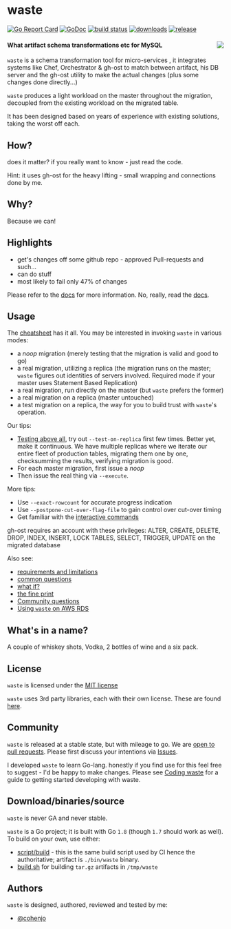 # waste
[![Go Report Card](https://goreportcard.com/badge/github.com/cohenjo/waste)](https://goreportcard.com/report/github.com/cohenjo/waste)
[![GoDoc](https://godoc.org/github.com/cohenjo/waste?status.svg)](https://godoc.org/github.com/cohenjo/waste)
[![build status](https://travis-ci.org/cohenjo/waste.svg)](https://travis-ci.org/cohenjo/waste) [![downloads](https://img.shields.io/github/downloads/cohenjo/waste/total.svg)](https://github.com/cohenjo/waste/releases) [![release](https://img.shields.io/github/release/cohenjo/waste.svg)](https://github.com/cohenjo/waste/releases)

#### What artifact schema transformations etc for MySQL <img src="doc/images/waste-logo-light-160.png" align="right">

 `waste` is a schema transformation tool for micro-services , it integrates systems like Chef, Orchestrator & gh-ost to match between artifact, his DB server and the gh-ost utility to make the actual changes (plus some changes done directly...)
 
`waste` produces a light workload on the master throughout the migration, decoupled from the existing workload on the migrated table.

It has been designed based on years of experience with existing solutions, taking the worst off each.


## How?

does it matter?
if you really want to know - just read the code.

Hint: it uses gh-ost for the heavy lifting - small wrapping and connections done by me.

## Why?

Because we can!

## Highlights

- get's changes off some github repo - approved Pull-requests and such...
- can do stuff
- most likely to fail only 47% of changes

Please refer to the [docs](doc) for more information. No, really, read the [docs](doc).

## Usage

The [cheatsheet](doc/cheatsheet.md) has it all. You may be interested in invoking `waste` in various modes:

- a _noop_ migration (merely testing that the migration is valid and good to go)
- a real migration, utilizing a replica (the migration runs on the master; `waste` figures out identities of servers involved. Required mode if your master uses Statement Based Replication)
- a real migration, run directly on the master (but `waste` prefers the former)
- a real migration on a replica (master untouched)
- a test migration on a replica, the way for you to build trust with `waste`'s operation.

Our tips:

- [Testing above all](doc/testing-on-replica.md), try out `--test-on-replica` first few times. Better yet, make it continuous. We have multiple replicas where we iterate our entire fleet of production tables, migrating them one by one, checksumming the results, verifying migration is good.
- For each master migration, first issue a _noop_
- Then issue the real thing via `--execute`.

More tips:

- Use `--exact-rowcount` for accurate progress indication
- Use `--postpone-cut-over-flag-file` to gain control over cut-over timing
- Get familiar with the [interactive commands](doc/interactive-commands.md)

gh-ost requires an account with these privileges:
  ALTER, CREATE, DELETE, DROP, INDEX, INSERT, LOCK TABLES, SELECT, TRIGGER, UPDATE on the migrated database 

Also see:

- [requirements and limitations](doc/requirements-and-limitations.md)
- [common questions](doc/questions.md)
- [what if?](doc/what-if.md)
- [the fine print](doc/the-fine-print.md)
- [Community questions](https://github.com/github/waste/issues?q=label%3Aquestion)
- [Using `waste` on AWS RDS](doc/rds.md)

## What's in a name?

A couple of whiskey shots, Vodka, 2 bottles of wine and a six pack.

## License

`waste` is licensed under the [MIT license](https://github.com/github/waste/blob/master/LICENSE)

`waste` uses 3rd party libraries, each with their own license. These are found [here](https://github.com/github/waste/tree/master/vendor).

## Community

`waste` is released at a stable state, but with mileage to go. We are [open to pull requests](https://github.com/github/waste/blob/master/.github/CONTRIBUTING.md). Please first discuss your intentions via [Issues](https://github.com/github/waste/issues).

I developed `waste` to learn Go-lang. honestly if you find use for this feel free to suggest - I'd be happy to make changes.
Please see [Coding waste](doc/coding-waste.md) for a guide to getting started developing with waste.

## Download/binaries/source

`waste` is never GA and never stable.

`waste` is a Go project; it is built with Go `1.8` (though `1.7` should work as well). To build on your own, use either:
- [script/build](https://github.com/github/waste/blob/master/script/build) - this is the same build script used by CI hence the authoritative; artifact is `./bin/waste` binary.
- [build.sh](https://github.com/github/waste/blob/master/build.sh) for building `tar.gz` artifacts in `/tmp/waste`

## Authors

`waste` is designed, authored, reviewed and tested by me:
- [@cohenjo](https://github.com/cohenjo)
